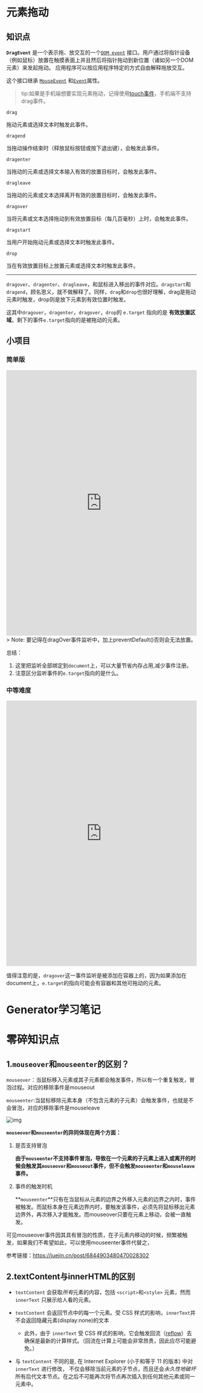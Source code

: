 # 元素拖动

## 知识点

**`DragEvent`** 是一个表示拖、放交互的一个[`DOM event`](https://developer.mozilla.org/zh-CN/docs/Web/API/Event) 接口。用户通过将指针设备（例如鼠标）放置在触摸表面上并且然后将指针拖动到新位置（诸如另一个DOM元素）来发起拖动。 应用程序可以按应用程序特定的方式自由解释拖放交互。

这个接口继承 [`MouseEvent`](https://developer.mozilla.org/zh-CN/docs/Web/API/MouseEvent) 和[`Event`](https://developer.mozilla.org/zh-CN/docs/Web/API/Event)属性。



> tip:如果是手机端想要实现元素拖动，记得使用[touch事件](https://developer.mozilla.org/zh-CN/docs/Web/API/TouchEvent)，手机端不支持drag事件。

```
drag 
```

拖动元素或选择文本时触发此事件。

```
dragend
```

当拖动操作结束时（释放鼠标按钮或按下退出键），会触发此事件。

```
dragenter
```

当拖动的元素或选择文本输入有效的放置目标时，会触发此事件。

```
dragleave 
```

当拖动的元素或文本选择离开有效的放置目标时，会触发此事件。

```
dragover
```

当将元素或文本选择拖动到有效放置目标（每几百毫秒）上时，会触发此事件。

```
dragstart 
```

当用户开始拖动元素或选择文本时触发此事件。

```
drop
```

当在有效放置目标上放置元素或选择文本时触发此事件。

------

`dragover`、`dragenter`、`dragleave`，和鼠标进入移出的事件对应。`dragstart`和`dragend`，顾名思义，就不做解释了。同样，`drag`和`drop`也很好理解，drag是拖动元素时触发，drop则是放下元素到有效位置时触发。

这其中`dragover`，`dragenter`，`dragover`，`drop`的 `e.target` 指向的是 **有效放置区域**，剩下的事件`e.target`指向的是被拖动的元素。

## 小项目

### 简单版

<iframe height="700" style="width: 100%;" scrolling="no" title="Untitled" src="https://codepen.io/liujiaqi222/embed/jOLmxze?default-tab=html%2Cresult" frameborder="no" loading="lazy" allowtransparency="true" allowfullscreen="true">
  See the Pen <a href="https://codepen.io/liujiaqi222/pen/jOLmxze">
  Untitled</a> by liujiaqi222 (<a href="https://codepen.io/liujiaqi222">@liujiaqi222</a>)
  on <a href="https://codepen.io">CodePen</a>.
</iframe>
> Note: 要记得在dragOver事件监听中，加上preventDefault()否则会无法放置。

总结：

1. 这里把监听全部绑定到`document`上，可以大量节省内存占用,减少事件注册。
2. 注意区分监听事件的`e.target`指向的是什么。



### 中等难度

<iframe height="700" style="width: 100%;" scrolling="no" title="元素拖动" src="https://codepen.io/liujiaqi222/embed/jOLwmMR?default-tab=html%2Cresult&editable=true" frameborder="no" loading="lazy" allowtransparency="true" allowfullscreen="true">
  See the Pen <a href="https://codepen.io/liujiaqi222/pen/jOLwmMR">
  元素拖动</a> by liujiaqi222 (<a href="https://codepen.io/liujiaqi222">@liujiaqi222</a>)
  on <a href="https://codepen.io">CodePen</a>.
</iframe>

值得注意的是，`dragover`这一事件监听是被添加在容器上的，因为如果添加在document上，`e.target`的指向可能会有容器和其他可拖动的元素。



# Generator学习笔记
















# 零碎知识点

## 1.`mouseover`和`mouseenter`的区别？

`mouseover`：当鼠标移入元素或其子元素都会触发事件，所以有一个重复触发，冒泡过程。对应的移除事件是mouseout

`mouseenter`:当鼠标移除元素本身（不包含元素的子元素）会触发事件，也就是不会冒泡，对应的移除事件是mouseleave

![img](https://gitee.com/zyxbj/image-warehouse/raw/master/pics/202110260947495.png)

**`mouseover`和`mouseenter`的异同体现在两个方面：**

1. 是否支持冒泡

   **由于`mouseenter`不支持事件冒泡，导致在一个元素的子元素上进入或离开的时候会触发其`mouseover`和`mouseout`事件，但不会触发`mouseenter`和`mouseleave`事件。**

2. 事件的触发时机

   **`mouseenter`**只有在当鼠标从元素的边界之外移入元素的边界之内时，事件被触发。而鼠标本身在元素边界内时，要触发该事件，必须先将鼠标移出元素边界外，再次移入才能触发。而mouseover只要在元素上移动，会被一直触发。



可见mouseover事件因其具有冒泡的性质，在子元素内移动的时候，频繁被触发，如果我们不希望如此，可以使用mouseenter事件代替之，

参考链接：https://juejin.cn/post/6844903480470028302



## 2.textContent与innerHTML的区别

- `textContent` 会获取*所有*元素的内容，包括 `<script>`和`<style>` 元素，然而 `innerText` 只展示给人看的元素。
- `textContent` 会返回节点中的每一个元素。受 CSS 样式的影响，`innerText`并不会返回隐藏元素(display:none)的文本

    - 此外，由于 `innerText` 受 CSS 样式的影响，它会触发回流（[reflow](https://developer.mozilla.org/zh-CN/docs/Glossary/Reflow)）去确保是最新的计算样式。（回流在计算上可能会非常昂贵，因此应尽可能避免。）

- 与 `textContent` 不同的是, 在 Internet Explorer (小于和等于 11 的版本) 中对 `innerText` 进行修改， 不仅会移除当前元素的子节点，而且还会*永久性地破坏*所有后代文本节点。在之后不可能再次将节点再次插入到任何其他元素或同一元素中。

